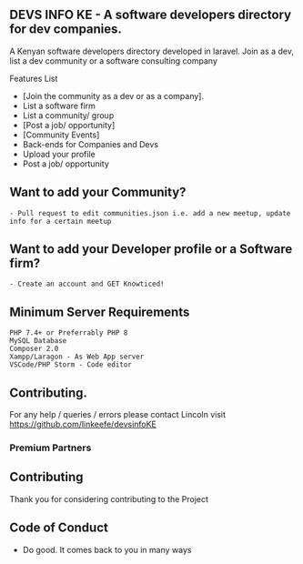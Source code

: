
##  DEVS INFO KE - A software developers directory for dev companies. 

A Kenyan software developers directory developed in laravel.
Join as a dev, list a dev community or a software consulting company

Features List

- [Join the community as a dev or as a company].
- List a software firm
- List a community/ group
- [Post a job/ opportunity]
- [Community Events]
- Back-ends for Companies and Devs
- Upload your profile
- Post a job/ opportunity

## Want to add your Community?

    - Pull request to edit communities.json i.e. add a new meetup, update info for a certain meetup

## Want to add your Developer profile or a Software firm?

    - Create an account and GET Knowticed!

## Minimum Server Requirements

    PHP 7.4+ or Preferrably PHP 8
    MySQL Database
    Composer 2.0
    Xampp/Laragon - As Web App server
    VSCode/PHP Storm - Code editor 


## Contributing.

For any help / queries / errors please contact Lincoln 
visit https://github.com/linkeefe/devsinfoKE


### Premium Partners

<!-- - **[](https://.com/)** -->


## Contributing

Thank you for considering contributing to the Project

## Code of Conduct

   - Do good. It comes back to you in many ways
